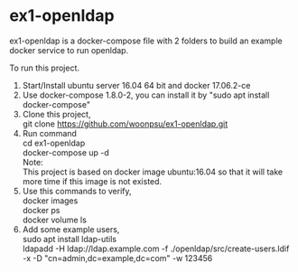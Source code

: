 # ex1-openldap
ex1-openldap is a docker-compose file with 2 folders to build an example docker service to run openldap.

To run this project.
1. Start/Install ubuntu server 16.04 64 bit and docker 17.06.2-ce
2. Use docker-compose 1.8.0-2, you can install it by "sudo apt install docker-compose"
3. Clone this project,<br>
   git clone https://github.com/woonpsu/ex1-openldap.git
4. Run command<br>
   cd ex1-openldap<br>
   docker-compose up -d<br>
Note: <br>
  This project is based on docker image ubuntu:16.04 so that it will take more time if this image is   not existed.
5. Use this commands to verify,<br>
  docker images<br>
  docker ps<br>
  docker volume ls<br>
6. Add some example users,<br>
   sudo apt install ldap-utils<br>
   ldapadd -H ldap://ldap.example.com -f ./openldap/src/create-users.ldif -x -D "cn=admin,dc=example,dc=com" -w 123456
